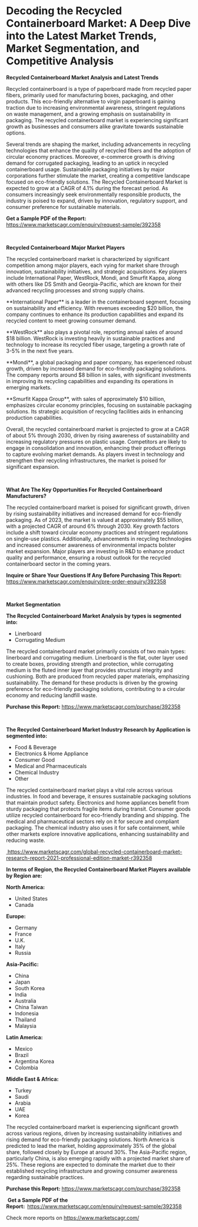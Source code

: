 <p><h1>Decoding the Recycled Containerboard Market: A Deep Dive into the Latest Market Trends, Market Segmentation, and Competitive Analysis</h1></p><p><strong>Recycled Containerboard Market Analysis and Latest Trends</strong></p>
<p><p>Recycled containerboard is a type of paperboard made from recycled paper fibers, primarily used for manufacturing boxes, packaging, and other products. This eco-friendly alternative to virgin paperboard is gaining traction due to increasing environmental awareness, stringent regulations on waste management, and a growing emphasis on sustainability in packaging. The recycled containerboard market is experiencing significant growth as businesses and consumers alike gravitate towards sustainable options.</p><p>Several trends are shaping the market, including advancements in recycling technologies that enhance the quality of recycled fibers and the adoption of circular economy practices. Moreover, e-commerce growth is driving demand for corrugated packaging, leading to an uptick in recycled containerboard usage. Sustainable packaging initiatives by major corporations further stimulate the market, creating a competitive landscape focused on eco-friendly solutions. The Recycled Containerboard Market is expected to grow at a CAGR of 4.1% during the forecast period. As consumers increasingly seek environmentally responsible products, the industry is poised to expand, driven by innovation, regulatory support, and consumer preference for sustainable materials.</p></p>
<p><strong>Get a Sample PDF of the Report:&nbsp;</strong> <a href="https://www.marketscagr.com/enquiry/request-sample/392358?utm_campaign=1126&utm_medium=2&utm_source=Github&utm_content=ia&utm_term=17012025&utm_id=recycled-containerboard">https://www.marketscagr.com/enquiry/request-sample/392358</a></p>
<p>&nbsp;</p>
<p><strong>Recycled Containerboard Major Market Players</strong></p>
<p><p>The recycled containerboard market is characterized by significant competition among major players, each vying for market share through innovation, sustainability initiatives, and strategic acquisitions. Key players include International Paper, WestRock, Mondi, and Smurfit Kappa, along with others like DS Smith and Georgia-Pacific, which are known for their advanced recycling processes and strong supply chains.</p><p>**International Paper** is a leader in the containerboard segment, focusing on sustainability and efficiency. With revenues exceeding $20 billion, the company continues to enhance its production capabilities and expand its recycled content to meet growing consumer demand.</p><p>**WestRock** also plays a pivotal role, reporting annual sales of around $18 billion. WestRock is investing heavily in sustainable practices and technology to increase its recycled fiber usage, targeting a growth rate of 3-5% in the next five years.</p><p>**Mondi**, a global packaging and paper company, has experienced robust growth, driven by increased demand for eco-friendly packaging solutions. The company reports around $8 billion in sales, with significant investments in improving its recycling capabilities and expanding its operations in emerging markets.</p><p>**Smurfit Kappa Group**, with sales of approximately $10 billion, emphasizes circular economy principles, focusing on sustainable packaging solutions. Its strategic acquisition of recycling facilities aids in enhancing production capabilities.</p><p>Overall, the recycled containerboard market is projected to grow at a CAGR of about 5% through 2030, driven by rising awareness of sustainability and increasing regulatory pressures on plastic usage. Competitors are likely to engage in consolidation and innovation, enhancing their product offerings to capture evolving market demands. As players invest in technology and strengthen their recycling infrastructures, the market is poised for significant expansion.</p></p>
<p>&nbsp;</p>
<p><strong>What Are The Key Opportunities For Recycled Containerboard Manufacturers?</strong></p>
<p><p>The recycled containerboard market is poised for significant growth, driven by rising sustainability initiatives and increased demand for eco-friendly packaging. As of 2023, the market is valued at approximately $55 billion, with a projected CAGR of around 6% through 2030. Key growth factors include a shift toward circular economy practices and stringent regulations on single-use plastics. Additionally, advancements in recycling technologies and increased consumer awareness of environmental impacts bolster market expansion. Major players are investing in R&D to enhance product quality and performance, ensuring a robust outlook for the recycled containerboard sector in the coming years.</p></p>
<p><strong>Inquire or Share Your Questions If Any Before Purchasing This Report:</strong> <a href="https://www.marketscagr.com/enquiry/pre-order-enquiry/392358?utm_campaign=1126&utm_medium=2&utm_source=Github&utm_content=ia&utm_term=17012025&utm_id=recycled-containerboard">https://www.marketscagr.com/enquiry/pre-order-enquiry/392358</a></p>
<p>&nbsp;</p>
<p><strong>Market Segmentation</strong></p>
<p><strong>The Recycled Containerboard Market Analysis by types is segmented into:</strong></p>
<p><ul><li>Linerboard</li><li>Corrugating Medium</li></ul></p>
<p><p>The recycled containerboard market primarily consists of two main types: linerboard and corrugating medium. Linerboard is the flat, outer layer used to create boxes, providing strength and protection, while corrugating medium is the fluted inner layer that provides structural integrity and cushioning. Both are produced from recycled paper materials, emphasizing sustainability. The demand for these products is driven by the growing preference for eco-friendly packaging solutions, contributing to a circular economy and reducing landfill waste.</p></p>
<p><strong>Purchase this Report:&nbsp;</strong><a href="https://www.marketscagr.com/purchase/392358?utm_campaign=1126&utm_medium=2&utm_source=Github&utm_content=ia&utm_term=17012025&utm_id=recycled-containerboard">https://www.marketscagr.com/purchase/392358</a></p>
<p>&nbsp;</p>
<p><strong>The Recycled Containerboard Market Industry Research by Application is segmented into:</strong></p>
<p><ul><li>Food & Beverage</li><li>Electronics & Home Appliance</li><li>Consumer Good</li><li>Medical and Pharmaceuticals</li><li>Chemical Industry</li><li>Other</li></ul></p>
<p><p>The recycled containerboard market plays a vital role across various industries. In food and beverage, it ensures sustainable packaging solutions that maintain product safety. Electronics and home appliances benefit from sturdy packaging that protects fragile items during transit. Consumer goods utilize recycled containerboard for eco-friendly branding and shipping. The medical and pharmaceutical sectors rely on it for secure and compliant packaging. The chemical industry also uses it for safe containment, while other markets explore innovative applications, enhancing sustainability and reducing waste.</p></p>
<p><a href="https://www.marketscagr.com/global-recycled-containerboard-market-research-report-2021-professional-edition-market-r392358?utm_campaign=1126&utm_medium=2&utm_source=Github&utm_content=ia&utm_term=17012025&utm_id=recycled-containerboard">&nbsp;https://www.marketscagr.com/global-recycled-containerboard-market-research-report-2021-professional-edition-market-r392358</a></p>
<p><strong>In terms of Region, the Recycled Containerboard Market Players available by Region are:</strong></p>
<p>
    <p> <strong> North America: </strong>
        <ul>
            <li>United States</li>
            <li>Canada</li>
        </ul>
        </p> 
    <p> <strong> Europe: </strong>
        <ul>
            <li>Germany</li>
            <li>France</li>
            <li>U.K.</li>
            <li>Italy</li>
            <li>Russia</li>
        </ul>
        </p> 
    <p> <strong> Asia-Pacific: </strong>
        <ul>
            <li>China</li>
            <li>Japan</li>
            <li>South Korea</li>
            <li>India</li>
            <li>Australia</li>
            <li>China Taiwan</li>
            <li>Indonesia</li>
            <li>Thailand</li>
            <li>Malaysia</li>
        </ul>
        </p> 
    <p> <strong> Latin America: </strong>
        <ul>
            <li>Mexico</li>
            <li>Brazil</li>
            <li>Argentina Korea</li>
            <li>Colombia</li>
        </ul>
        </p> 
    <p> <strong> Middle East & Africa: </strong>
        <ul>
            <li>Turkey</li>
            <li>Saudi</li>
            <li>Arabia</li>
            <li>UAE</li>
            <li>Korea</li>
        </ul>
    </p>
    </p>
<p><p>The recycled containerboard market is experiencing significant growth across various regions, driven by increasing sustainability initiatives and rising demand for eco-friendly packaging solutions. North America is predicted to lead the market, holding approximately 35% of the global share, followed closely by Europe at around 30%. The Asia-Pacific region, particularly China, is also emerging rapidly with a projected market share of 25%. These regions are expected to dominate the market due to their established recycling infrastructure and growing consumer awareness regarding sustainable practices.</p></p>
<p><strong>Purchase this Report: </strong><a href="https://www.marketscagr.com/purchase/392358?utm_campaign=1126&utm_medium=2&utm_source=Github&utm_content=ia&utm_term=17012025&utm_id=recycled-containerboard">https://www.marketscagr.com/purchase/392358</a></p>
<p>&nbsp;<strong>Get a Sample PDF of the Report:&nbsp;&nbsp;</strong><a href="https://www.marketscagr.com/enquiry/request-sample/392358?utm_campaign=1126&utm_medium=2&utm_source=Github&utm_content=ia&utm_term=17012025&utm_id=recycled-containerboard">https://www.marketscagr.com/enquiry/request-sample/392358</a></p>
<p><strong></strong></p>
<p>Check more reports on <a href="https://www.marketscagr.com/?utm_campaign=1126&utm_medium=2&utm_source=Github&utm_content=ia&utm_term=17012025&utm_id=recycled-containerboard">https://www.marketscagr.com/</a></p>
